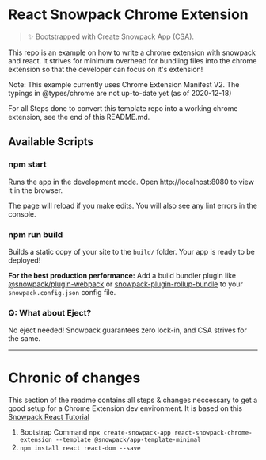 # React Snowpack Chrome Extension

> ✨ Bootstrapped with Create Snowpack App (CSA).

This repo is an example on how to write a chrome extension with snowpack and react. 
It strives for minimum overhead for bundling files into the chrome extension
so that the developer can focus on it's extension!

Note: This example currently uses Chrome Extension Manifest V2. 
The typings in @types/chrome are not up-to-date yet (as of 2020-12-18)

For all Steps done to convert this template repo into a working chrome extension, 
see the end of this README.md.

## Available Scripts

### npm start

Runs the app in the development mode.
Open http://localhost:8080 to view it in the browser.

The page will reload if you make edits.
You will also see any lint errors in the console.

### npm run build

Builds a static copy of your site to the `build/` folder.
Your app is ready to be deployed!

**For the best production performance:** Add a build bundler plugin like [@snowpack/plugin-webpack](https://github.com/snowpackjs/snowpack/tree/main/plugins/plugin-webpack) or [snowpack-plugin-rollup-bundle](https://github.com/ParamagicDev/snowpack-plugin-rollup-bundle) to your `snowpack.config.json` config file.

### Q: What about Eject?

No eject needed! Snowpack guarantees zero lock-in, and CSA strives for the same.

-------------------------------
# Chronic of changes 

This section of the readme contains all steps & changes neccessary 
to get a good setup for a Chrome Extension dev environment.
It is based on this [Snowpack React Tutorial](https://www.snowpack.dev/tutorials/react)

1. Bootstrap Command 
   `npx create-snowpack-app react-snowpack-chrome-extension --template @snowpack/app-template-minimal`
2. `npm install react react-dom --save`